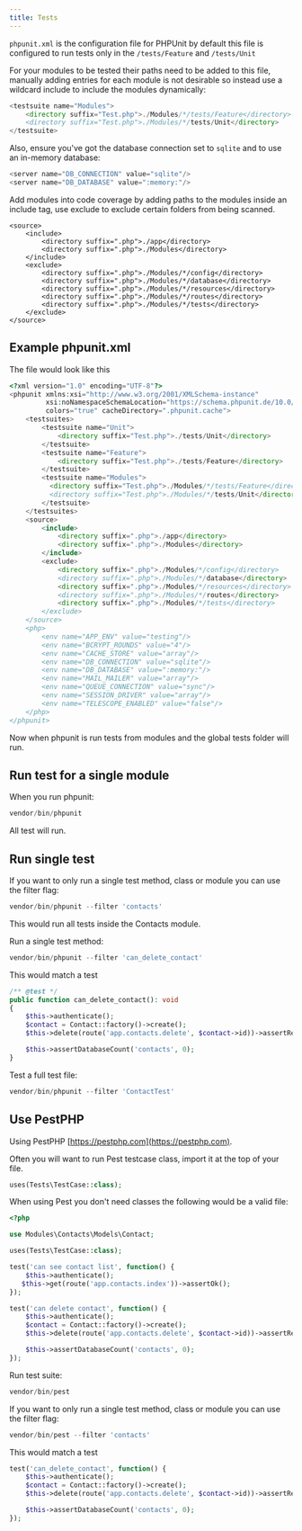 ```yaml
---
title: Tests
---
```


`phpunit.xml` is the configuration file for PHPUnit by default this file is configured to run tests only in the `/tests/Feature` and `/tests/Unit`

For your modules to be tested their paths need to be added to this file, manually adding entries for each module is not desirable so instead use a wildcard include to include the modules dynamically:

```php
<testsuite name="Modules">
    <directory suffix="Test.php">./Modules/*/tests/Feature</directory>
    <directory suffix="Test.php">./Modules/*/tests/Unit</directory>
</testsuite>
```

Also, ensure you've got the database connection set to `sqlite` and to use an in-memory database:

```php
<server name="DB_CONNECTION" value="sqlite"/>
<server name="DB_DATABASE" value=":memory:"/>
```

Add modules into code coverage by adding paths to the modules inside an include tag, use exclude to exclude certain folders from being scanned.

```
<source>
    <include>
        <directory suffix=".php">./app</directory>
        <directory suffix=".php">./Modules</directory>
    </include>
    <exclude>
        <directory suffix=".php">./Modules/*/config</directory>
        <directory suffix=".php">./Modules/*/database</directory>
        <directory suffix=".php">./Modules/*/resources</directory>
        <directory suffix=".php">./Modules/*/routes</directory>
        <directory suffix=".php">./Modules/*/tests</directory>
    </exclude>
</source>
```

## Example phpunit.xml

The file would look like this

```php
<?xml version="1.0" encoding="UTF-8"?>
<phpunit xmlns:xsi="http://www.w3.org/2001/XMLSchema-instance"
         xsi:noNamespaceSchemaLocation="https://schema.phpunit.de/10.0/phpunit.xsd" bootstrap="vendor/autoload.php"
         colors="true" cacheDirectory=".phpunit.cache">
    <testsuites>
        <testsuite name="Unit">
            <directory suffix="Test.php">./tests/Unit</directory>
        </testsuite>
        <testsuite name="Feature">
            <directory suffix="Test.php">./tests/Feature</directory>
        </testsuite>
        <testsuite name="Modules">
          <directory suffix="Test.php">./Modules/*/tests/Feature</directory>
          <directory suffix="Test.php">./Modules/*/tests/Unit</directory>
        </testsuite>
    </testsuites>
    <source>
        <include>
            <directory suffix=".php">./app</directory>
            <directory suffix=".php">./Modules</directory>
        </include>
        <exclude>
            <directory suffix=".php">./Modules/*/config</directory>
            <directory suffix=".php">./Modules/*/database</directory>
            <directory suffix=".php">./Modules/*/resources</directory>
            <directory suffix=".php">./Modules/*/routes</directory>
            <directory suffix=".php">./Modules/*/tests</directory>
        </exclude>
    </source>
    <php>
        <env name="APP_ENV" value="testing"/>
        <env name="BCRYPT_ROUNDS" value="4"/>
        <env name="CACHE_STORE" value="array"/>
        <env name="DB_CONNECTION" value="sqlite"/>
        <env name="DB_DATABASE" value=":memory:"/>
        <env name="MAIL_MAILER" value="array"/>
        <env name="QUEUE_CONNECTION" value="sync"/>
        <env name="SESSION_DRIVER" value="array"/>
        <env name="TELESCOPE_ENABLED" value="false"/>
    </php>
</phpunit>
```

Now when phpunit is run tests from modules and the global tests folder will run.

## Run test for a single module

When you run phpunit:

```php
vendor/bin/phpunit
```

All test will run. 

## Run single test

If you want to only run a single test method, class or module you can use the filter flag:

```php
vendor/bin/phpunit --filter 'contacts'
```

This would run all tests inside the Contacts module.

Run a single test method:

```php
vendor/bin/phpunit --filter 'can_delete_contact'
```

This would match a test

```php
/** @test */
public function can_delete_contact(): void
{
    $this->authenticate();
    $contact = Contact::factory()->create();
    $this->delete(route('app.contacts.delete', $contact->id))->assertRedirect(route('app.contacts.index'));

    $this->assertDatabaseCount('contacts', 0);
}
```

Test a full test file:

```php
vendor/bin/phpunit --filter 'ContactTest' 
```

## Use PestPHP

Using PestPHP [https://pestphp.com](https://pestphp.com).

Often you will want to run Pest testcase class, import it at the top of your file. 

```php
uses(Tests\TestCase::class);
```

When using Pest you don't need classes the following would be a valid file:

```php
<?php

use Modules\Contacts\Models\Contact;

uses(Tests\TestCase::class);

test('can see contact list', function() {
    $this->authenticate();
   $this->get(route('app.contacts.index'))->assertOk();
});

test('can delete contact', function() {
    $this->authenticate();
    $contact = Contact::factory()->create();
    $this->delete(route('app.contacts.delete', $contact->id))->assertRedirect(route('app.contacts.index'));

    $this->assertDatabaseCount('contacts', 0);
});
```

Run test suite:

```php
vendor/bin/pest
```

If you want to only run a single test method, class or module you can use the filter flag:

```php
vendor/bin/pest --filter 'contacts'
```

This would match a test

```php
test('can_delete_contact', function() {
    $this->authenticate();
    $contact = Contact::factory()->create();
    $this->delete(route('app.contacts.delete', $contact->id))->assertRedirect(route('app.contacts.index'));

    $this->assertDatabaseCount('contacts', 0);
});
```
